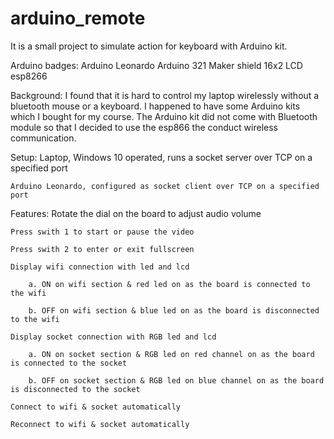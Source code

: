 # arduino_remote
It is a small project to simulate action for keyboard with Arduino kit.

Arduino badges:
    Arduino Leonardo
    Arduino 321 Maker shield
    16x2 LCD
    esp8266

Background:
    I found that it is hard to control my laptop wirelessly without a bluetooth mouse or a keyboard. I happened to have some Arduino kits which I bought for my course. The Arduino kit did not come with Bluetooth module so that I decided to use the esp866 the conduct wireless communication.

Setup:
    Laptop, Windows 10 operated, runs a socket server over TCP on a specified port
    
    Arduino Leonardo, configured as socket client over TCP on a specified port

Features:
    Rotate the dial on the board to adjust audio volume

    Press swith 1 to start or pause the video

    Press swith 2 to enter or exit fullscreen

    Display wifi connection with led and lcd

        a. ON on wifi section & red led on as the board is connected to the wifi

        b. OFF on wifi section & blue led on as the board is disconnected to the wifi

    Display socket connection with RGB led and lcd

        a. ON on socket section & RGB led on red channel on as the board is connected to the socket

        b. OFF on socket section & RGB led on blue channel on as the board is disconnected to the socket
    
    Connect to wifi & socket automatically

    Reconnect to wifi & socket automatically
